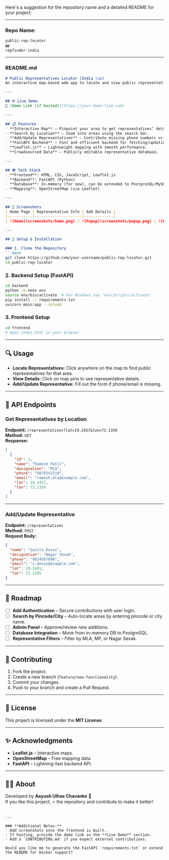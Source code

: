 Here's a suggestion for the repository name and a detailed README for your project:

---

### **Repo Name:**  
`public-rep-locator`  
**or**  
`repfinder-india`  

---

### **README.md**  

```markdown
# Public Representatives Locator (India 🇮🇳)  
An interactive map-based web app to locate and view public representatives (MLAs, MPs, Nagar Sevaks) in your locality. Pinpoint any area and instantly get contact details like phone numbers and email addresses. Missing details? Contribute by adding/updating representative information directly from the app.

---

## 🌐 Live Demo  
🔗 [Demo Link (if hosted)](https://your-demo-link.com)

---

## 📋 Features  
- **Interactive Map** – Pinpoint your area to get representatives’ details.  
- **Search by Location** – Zoom into areas using the search bar.  
- **Add/Update Representatives** – Contribute missing phone numbers or email addresses.  
- **FastAPI Backend** – Fast and efficient backend for fetching/updating data.  
- **Leaflet.js** – Lightweight mapping with smooth performance.  
- **Crowdsourced Data** – Publicly editable representative database.  

---

## 🛠️ Tech Stack  
- **Frontend**: HTML, CSS, JavaScript, Leaflet.js  
- **Backend**: FastAPI (Python)  
- **Database**: In-memory (for now), can be extended to PostgreSQL/MySQL  
- **Mapping**: OpenStreetMap (via Leaflet)  

---

## 📸 Screenshots  
| Home Page | Representative Info | Add Details |
|-----------|---------------------|-------------|
| ![Home](screenshots/home.png) | ![Popup](screenshots/popup.png) | ![Form](screenshots/form.png) |

---

## 🚀 Setup & Installation  

### 1. Clone the Repository  
```bash
git clone https://github.com/your-username/public-rep-locator.git
cd public-rep-locator
```

### 2. Backend Setup (FastAPI)  
```bash
cd backend
python -m venv env
source env/bin/activate  # For Windows use 'env\Scripts\activate'
pip install -r requirements.txt
uvicorn main:app --reload
```

### 3. Frontend Setup  
```bash
cd frontend
# Open index.html in your browser
```

---

## 🔍 Usage  
- **Locate Representatives:** Click anywhere on the map to find public representatives for that area.  
- **View Details:** Click on map pins to see representative details.  
- **Add/Update Representative:** Fill out the form if phone/email is missing.  

---

## 📄 API Endpoints  

### **Get Representatives by Location**  
**Endpoint:** `/representatives?lat=19.2437&lon=73.1350`  
**Method:** `GET`  
**Response:**  
```json
[
  {
    "id": 1,
    "name": "Ramesh Patil",
    "designation": "MLA",
    "phone": "9876543210",
    "email": "ramesh.mla@example.com",
    "lat": 19.2437,
    "lon": 73.1350
  }
]
```

---

### **Add/Update Representative**  
**Endpoint:** `/representatives`  
**Method:** `POST`  
**Request Body:**  
```json
{
  "name": "Sunita Desai",
  "designation": "Nagar Sevak",
  "phone": "9834567890",
  "email": "s.desai@example.com",
  "lat": 19.2401,
  "lon": 73.1305
}
```

---

## 📌 Roadmap  
- [ ] **Add Authentication** – Secure contributions with user login.  
- [ ] **Search by Pincode/City** – Auto-locate areas by entering pincode or city name.  
- [ ] **Admin Panel** – Approve/review new additions.  
- [ ] **Database Integration** – Move from in-memory DB to PostgreSQL.  
- [ ] **Representative Filters** – Filter by MLA, MP, or Nagar Sevak.  

---

## 🤝 Contributing  
1. Fork the project.  
2. Create a new branch (`feature/new-functionality`).  
3. Commit your changes.  
4. Push to your branch and create a Pull Request.  

---

## 📝 License  
This project is licensed under the **MIT License**.

---

## ✨ Acknowledgments  
- **Leaflet.js** – Interactive maps.  
- **OpenStreetMap** – Free mapping data.  
- **FastAPI** – Lightning-fast backend API.  

---

## 👨‍💻 About  
Developed by **Aayush Ulhas Chavanke** 🚀  
If you like this project, ⭐ the repository and contribute to make it better!  
```

---

### **Additional Notes:**  
- Add screenshots once the frontend is built.  
- If hosting, provide the demo link in the **Live Demo** section.  
- Add a `CONTRIBUTING.md` if you expect external contributions.  

Would you like me to generate the FastAPI `requirements.txt` or extend the README for Docker support?
